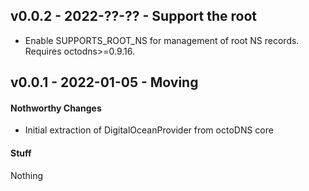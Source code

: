 ## v0.0.2 - 2022-??-?? - Support the root

* Enable SUPPORTS_ROOT_NS for management of root NS records. Requires
  octodns>=0.9.16.

## v0.0.1 - 2022-01-05 - Moving

#### Nothworthy Changes

* Initial extraction of DigitalOceanProvider from octoDNS core

#### Stuff

Nothing
